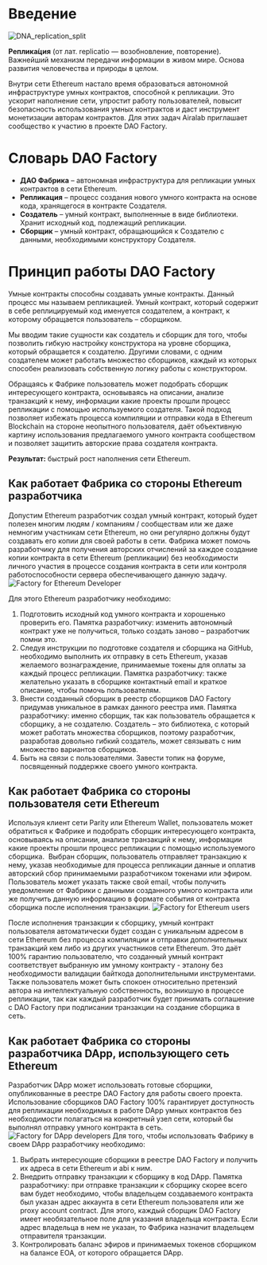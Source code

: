 # Введение
![DNA_replication_split](/img/DNA_replication_split.svg)

**Реплика́ция** (от лат. replicatio — возобновление, повторение). Важнейший механизм передачи информации в живом мире. Основа развития человечества и природы в целом.

Внутри сети Ethereum настало время образоваться автономной инфраструктуре умных контрактов, способной к репликации.  Это ускорит наполнение сети, упростит работу пользователей, повысит безопасность использования умных контрактов и даст инструмент монетизации авторам контрактов. Для этих задач Airalab приглашает сообщество к участию в проекте DAO Factory.  
# Словарь DAO Factory
* **ДАО Фабрика** – автономная инфраструктура для репликации умных контрактов в сети Ethereum.
* **Репликация** – процесс создания нового умного контракта на основе кода, хранящегося в контракте Создателя.
* **Создатель** – умный контракт, выполненные в виде библиотеки. Хранит исходный код, подлежащий репликации.
* **Сборщик** – умный контракт, обращающийся к Создателю с данными, необходимыми конструктору Создателя.

# Принцип работы DAO Factory
Умные контракты способны создавать умные контракты. Данный процесс мы называем репликацией. Умный контракт, который содержит в себе реплицируемый код именуется создателем, а контракт, к которому обращается пользователь – сборщиком.

Мы вводим такие сущности как создатель и сборщик для того, чтобы позволить гибкую настройку конструктора на уровне сборщика, который обращается к создателю. Другими словами, с одним создателем может работать множество сборщиков, каждый из которых способен реализовать собственную логику работы с конструктором.

Обращаясь к Фабрике пользователь может подобрать сборщик интересующего контракта, основываясь на описании, анализе транзакций к нему, информации какие проекты прошли процесс репликации с помощью используемого создателя.
Такой подход позволяет избежать процесса компиляции и отправки кода в Ethereum Blockchain на стороне неопытного пользователя, даёт объективную картину использования предлагаемого умного контракта сообществом и позволяет защитить авторские права создателя контракта.

**Результат:** быстрый рост наполнения сети Ethereum.

## Как работает Фабрика со стороны Ethereum разработчика
Допустим Ethereum разработчик создал умный контракт, который будет полезен многим людям / компаниям / сообществам или же даже немногим участникам сети Ethereum, но они регулярно должны будут создавать его копии для своей работы в сети. 
Фабрика может помочь разработчику для получения авторских отчислений за каждое создание копии контракта в сети Ethereum (репликации) без необходимости личного участия в процессе создания контракта в сети или контроля работоспособности сервера обеспечивающего данную задачу.  
![Factory for Ethereum Developer](/img/Factory-for-Dev-1.jpg)

Для этого Ethereum разработчику необходимо: 
1. Подготовить исходный код умного контракта и хорошенько проверить его. Памятка разработчику: изменить автономный контракт уже не получиться, только создать заново – разработчик помни это. 
2. Следуя инструкции по подготовке создателя и сборщика на GitHub, необходимо выполнить их отправку в сеть Ethereum, указав желаемого вознаграждение, принимаемые токены для оплаты за каждый процесс репликации. Памятка разработчику: также желательно указать в сборщике контактный email и краткое описание, чтобы помочь пользователям.
3. Внести созданный сборщик в реестр сборщиков DAO Factory придумав уникальное в рамках данного реестра имя. Памятка разработчику: именно сборщик, так как пользователь обращается к сборщику, а не создателю. Создатель – это библиотека, с который может работать множества сборщиков, поэтому разработчик, разработав довольно гибкий создатель, может связывать с ним множество вариантов сборщиков. 
4. Быть на связи с пользователями. Завести топик на форуме, посвященный поддержке своего умного контракта.

## Как работает Фабрика со стороны пользователя сети Ethereum
Используя клиент сети Parity или Ethereum Wallet, пользователь может обратиться к Фабрике и подобрать сборщик интересующего контракта, основываясь на описании, анализе транзакций к нему, информации какие проекты прошли процесс репликации с помощью используемого сборщика. 
Выбран сборщик, пользователь отправляет транзакцию к нему, указав необходимые для процесса репликации данные и оплатив авторский сбор принимаемыми разработчиком токенами или эфиром. 
Пользователь может указать также свой email, чтобы получить уведомление от Фабрики с данными созданного умного контракта или же получить данную информацию в формате события от контракта сборщика после исполнения транзакции.
![Factory for Ethereum users](/img/Factory-for-User-1.jpg)

После исполнения транзакции к сборщику, умный контракт пользователя автоматически будет создан с уникальным адресом в сети Ethereum без процесса компиляции и отправки дополнительных транзакций кем либо из других участников сети Ethereum. Это даёт  100% гарантию пользователю, что созданный умный контракт соответствует выбранную им умному контракту - эталону без необходимости валидации байткода дополнительными инструментами. Также пользователь может быть спокоен относительно претензий автора на интеллектуальную собственность, возникшую в процессе репликации, так как каждый разработчик будет принимать соглашение с DAO Factory при подписании транзакции на создание сборщика в сеть.

## Как работает Фабрика со стороны разработчика DApp, использующего сеть Ethereum
Разработчик DApp может использовать готовые сборщики, опубликованные в реестре DAO Factory для работы своего проекта. Использование сборщиков DAO Factory 100% гарантирует доступность для репликации необходимых в работе DApp умных контрактов без необходимости полагаться на конкретный узел сети, который бы выполнял отправку умного контракта в сеть.
![Factory for DApp developers](/img/Factory-for-DApp-1.jpg)
Для того, чтобы использовать Фабрику в своем DApp разработчику необходимо: 
1. Выбрать интересующие сборщики в реестре DAO Factory и получить их адреса в сети Ethereum и abi к ним.
2. Внедрить отправку транзакции к сборщику в код DApp. Памятка разработчику: при отправке транзакции к сборщику скорее всего вам будет необходимо, чтобы владельцем создаваемого контракта был указан адрес аккаунта в сети Ethereum пользователя или же proxy account contract. Для этого, каждый сборщик DAO Factory имеет необязательное поле для указания владельца контракта. Если адрес владельца в нем не указан, то Фабрика назначит владельцем отправителя транзакции. 
3. Контролировать баланс эфиров и принимаемых токенов сборщиком на балансе EOA, от которого обращается DApp.

